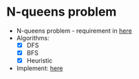 # N-queens problem
- N-queens problem - requirement in [here](./requirements/BTL1.pdf)
- Algorithms:
    - [x] DFS
    - [x] BFS
    - [x] Heuristic
- Implement: [here](./resource/main.py)